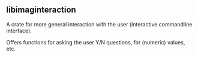 ## libimaginteraction

A crate for more general interaction with the user (interactive commandline
interface).

Offers functions for asking the user Y/N questions, for (numeric) values, etc.

